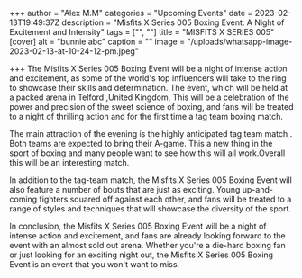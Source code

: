+++
author = "Alex M.M"
categories = "Upcoming Events"
date = 2023-02-13T19:49:37Z
description = "Misfits X Series 005 Boxing Event: A Night of Excitement and Intensity"
tags = ["", ""]
title = "MISFITS X SERIES 005"
[cover]
alt = "bunnie abc"
caption = ""
image = "/uploads/whatsapp-image-2023-02-13-at-10-24-12-pm.jpeg"

+++
The Misfits X Series 005 Boxing Event will be a night of intense action and excitement, as some of the world's top influencers will take to the ring to showcase their skills and determination. The event, which will be held at a packed arena in Telford ,United Kingdom, This will be a celebration of the power and precision of the sweet science of boxing, and fans will be treated to a night of thrilling action and for the first time a tag team boxing match.

The main attraction of the evening is the highly anticipated tag team match . Both teams are expected to bring their A-game. This a new thing in the sport of boxing and many people want to see how this will all work.Overall this will be an interesting match.

In addition to the tag-team match, the Misfits X Series 005 Boxing Event will also feature a number of bouts that are just as exciting. Young up-and-coming fighters squared off against each other, and fans will be treated to a range of styles and techniques that will showcase the diversity of the sport.

In conclusion, the Misfits X Series 005 Boxing Event will be a night of intense action and excitement, and fans are already looking forward to the event with an almost sold out arena. Whether you're a die-hard boxing fan or just looking for an exciting night out, the Misfits X Series 005 Boxing Event is an event that you won't want to miss.